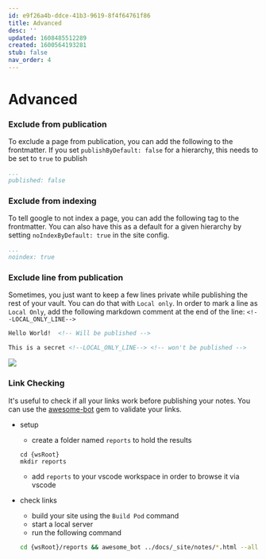 ```yaml
---
id: e9f26a4b-ddce-41b3-9619-8f4f64761f86
title: Advanced
desc: ''
updated: 1608485512289
created: 1600564193281
stub: false
nav_order: 4
---
```


# Advanced

### Exclude from publication

To exclude a page from publication, you can add the following to the frontmatter. If you set `publishByDefault: false` for a hierarchy, this needs to be set to `true` to publish

```yml
...
published: false
```

### Exclude from indexing

To tell google to not index a page, you can add the following tag to the frontmatter. You can also have this as a default for a given hierarchy by setting `noIndexByDefault: true` in the site config.

```yml
...
noindex: true
```


### Exclude line from publication

Sometimes, you just want to keep a few lines private while publishing the rest of your vault. You can do that with `Local only`. In order to mark a line as `Local Only`, add the following markdown comment at the end of the line: `<!--LOCAL_ONLY_LINE-->`

```markdown
Hello World!  <!-- Will be published -->

This is a secret <!--LOCAL_ONLY_LINE--> <!-- won't be published -->
```

![](https://foundation-prod-assetspublic53c57cce-8cpvgjldwysl.s3-us-west-2.amazonaws.com/assets/images/pod-local.gif)


### Link Checking

It's useful to check if all your links work before publishing your notes. You can use the [awesome-bot](https://github.com/dkhamsing/awesome_bot) gem to validate your links.

- setup
    - create a folder named `reports` to hold the results
    ```
    cd {wsRoot}
    mkdir reports
    ```
    - add `reports` to your vscode workspace in order to browse it via vscode

- check links
    - build your site using the `Build Pod` command
    - start a local server
    - run the following command
    ```bash
    cd {wsRoot}/reports && awesome_bot ../docs/_site/notes/*.html --allow-redirect --allow-dupe --allow 429 
    ```